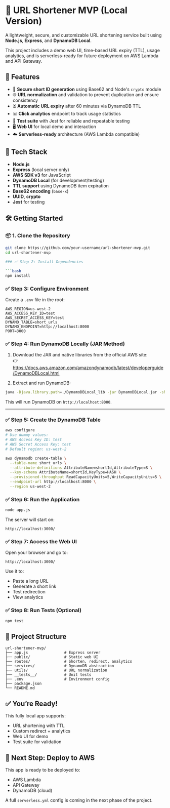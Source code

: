# 🔗 URL Shortener MVP (Local Version)

A lightweight, secure, and customizable URL shortening service built using **Node.js**, **Express**, and **DynamoDB Local**.

This project includes a demo web UI, time-based URL expiry (TTL), usage analytics, and is serverless-ready for future deployment on AWS Lambda and API Gateway.


## 🚀 Features

- 🔐 **Secure short ID generation** using Base62 and Node's `crypto` module
- 🌐 **URL normalization** and validation to prevent duplication and ensure consistency
- ⏳ **Automatic URL expiry** after 60 minutes via DynamoDB TTL
- 📊 **Click analytics** endpoint to track usage statistics
- 🧪 **Test suite** with Jest for reliable and repeatable testing
- 🖥️ **Web UI** for local demo and interaction
- ☁️ **Serverless-ready** architecture (AWS Lambda compatible)


## 🧰 Tech Stack

- **Node.js**
- **Express** (local server only)
- **AWS SDK v3** for JavaScript
- **DynamoDB Local** (for development/testing)
- **TTL support** using DynamoDB item expiration
- **Base62 encoding** (`base-x`)
- **UUID**, **crypto**
- **Jest** for testing


## 🛠️ Getting Started

### 📦 1. Clone the Repository

```bash
git clone https://github.com/your-username/url-shortener-mvp.git
cd url-shortener-mvp

### ✅ Step 2: Install Dependencies

```bash
npm install
```


### ✅ Step 3: Configure Environment

Create a `.env` file in the root:

```env
AWS_REGION=us-west-2
AWS_ACCESS_KEY_ID=test
AWS_SECRET_ACCESS_KEY=test
DYNAMO_TABLE=short_urls
DYNAMO_ENDPOINT=http://localhost:8000
PORT=3000
```


### ✅ Step 4: Run DynamoDB Locally (JAR Method)

1. Download the JAR and native libraries from the official AWS site:  
   👉 https://docs.aws.amazon.com/amazondynamodb/latest/developerguide/DynamoDBLocal.html

2. Extract and run DynamoDB:

```bash
java -Djava.library.path=./DynamoDBLocal_lib -jar DynamoDBLocal.jar -sharedDb -port 8000
```

This will run DynamoDB on `http://localhost:8000`.

---

### ✅ Step 5: Create the DynamoDB Table

```bash
aws configure
# Use dummy values:
# AWS Access Key ID: test
# AWS Secret Access Key: test
# Default region: us-west-2

aws dynamodb create-table \
  --table-name short_urls \
  --attribute-definitions AttributeName=shortId,AttributeType=S \
  --key-schema AttributeName=shortId,KeyType=HASH \
  --provisioned-throughput ReadCapacityUnits=5,WriteCapacityUnits=5 \
  --endpoint-url http://localhost:8000 \
  --region us-west-2
```

### ✅ Step 6: Run the Application

```bash
node app.js
```

The server will start on:
```
http://localhost:3000/
```

### ✅ Step 7: Access the Web UI

Open your browser and go to:
```
http://localhost:3000/
```

Use it to:
- Paste a long URL
- Generate a short link
- Test redirection
- View analytics


### ✅ Step 8: Run Tests (Optional)

```bash
npm test
```


## 📌 Project Structure

```
url-shortener-mvp/
├── app.js                # Express server
├── public/               # Static web UI
├── routes/               # Shorten, redirect, analytics
├── services/             # DynamoDB abstraction
├── utils/                # URL normalization
├── __tests__/            # Unit tests
├── .env                  # Environment config
├── package.json
└── README.md
```


## ✅ You’re Ready!

This fully local app supports:
- URL shortening with TTL
- Custom redirect + analytics
- Web UI for demo
- Test suite for validation


## 🧭 Next Step: Deploy to AWS

This app is ready to be deployed to:
- AWS Lambda
- API Gateway
- DynamoDB (cloud)

A full `serverless.yml` config is coming in the next phase of the project.
